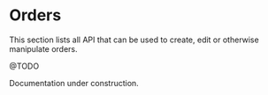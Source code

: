 # Orders #

This section lists all API that can be used to create, edit or otherwise manipulate orders.

@TODO

<aside class="warning">
Documentation under construction.
</aside>
